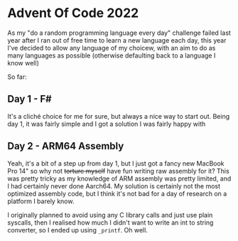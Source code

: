# Advent Of Code 2022

As my "do a random programming language every day" challenge failed last year after I ran out of free time to learn a new language each day, this year I've decided to allow any language of my choicew, with an aim to do as many languages as possible (otherwise defaulting back to a language I know well)

So far:
## Day 1 - F#

It's a cliché choice for me for sure, but always a nice way to start out. Being day 1, it was fairly simple and I got a solution I was fairly happy with

## Day 2 - ARM64 Assembly

Yeah, it's a bit of a step up from day 1, but I just got a fancy new MacBook Pro 14" so why not ~~torture myself~~ have fun writing raw assembly for it? This was pretty tricky as my knowledge of ARM assembly was pretty limited, and I had certainly never done Aarch64. My solution is certainly not the most optimized assembly code, but I think it's not bad for a day of research on a platform I barely know. 

I originally planned to avoid using any C library calls and just use plain syscalls, then I realised how much I didn't want to write an int to string converter, so I ended up using `_printf`. Oh well. 